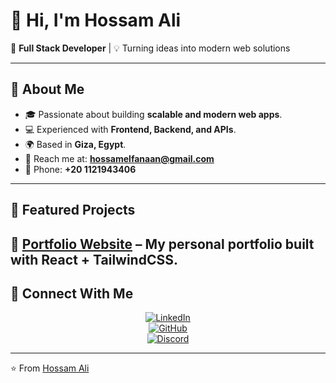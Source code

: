 # 👋 Hi, I'm Hossam Ali  

🚀 **Full Stack Developer** | 💡 Turning ideas into modern web solutions  

---

## 🌟 About Me  
- 🎓 Passionate about building **scalable and modern web apps**.  
- 💻 Experienced with **Frontend, Backend, and APIs**.  
- 🌍 Based in **Giza, Egypt**.  
- 📧 Reach me at: **hossamelfanaan@gmail.com**  
- 📱 Phone: **+20 1121943406**  

---

## 📂 Featured Projects  
🔹 **[Portfolio Website](http://hossam.megasystems-eg.com)** – My personal portfolio built with React + TailwindCSS.  
---

## 🤝 Connect With Me  
<div align="center">

[![LinkedIn](https://img.shields.io/badge/LinkedIn-0077B5?style=for-the-badge&logo=linkedin&logoColor=white)](https://www.linkedin.com/in/hossamelfanaan)  
[![GitHub](https://img.shields.io/badge/GitHub-181717?style=for-the-badge&logo=github&logoColor=white)](https://github.com/hossamelfanaan)  
[![Discord](https://img.shields.io/badge/Discord-5865F2?style=for-the-badge&logo=discord&logoColor=white)](https://discord.gg/yhPbWgXTeD)  

</div>

---

⭐️ From [Hossam Ali](https://github.com/hossamelfanaan)  
